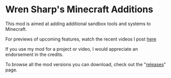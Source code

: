 # Wren Sharp's Minecraft Additions
This mod is aimed at adding additional sandbox tools and systems to Minecraft.

For previews of upcoming features, watch the recent videos I post [here](https://www.youtube.com/channel/UCAxcroaUMtIsv0VfrKu3igQ)

If you use my mod for a project or video, I would appreciate an endorsement in the credits.

To browse all the mod versions you can download, check out the "[releases](https://github.com/WrenSharp/MC_Mod_Releases/releases)" page.



